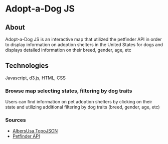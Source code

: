 # Adopt-a-Dog JS

## About

Adopt-a-Dog JS is an interactive map that utilized the petfinder API in order to display information on adoption shelters in the United States for dogs and displays detailed information on their breed, gender, age, etc

## Technologies

Javascript, d3.js, HTML, CSS

### Browse map selecting states, filtering by dog traits

Users can find information on pet adoption shelters by clicking on their state and utilizing additional filtering by dog traits (breed, gender, age, etc)

### Sources

  * [AlbersUsa TopoJSON](https://observablehq.com/@d3/u-s-map)
  * [Petfinder API](https://www.petfinder.com/developers/api-docs)




